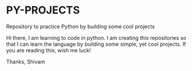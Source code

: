 # PY-PROJECTS
Repository to practice Python by building some cool projects

Hi there,
I am learning to code in python. I am creating this repositories so that I can learn the language by building some simple, yet cool projects.
If you are reading this, wish me luck!

Thanks,
Shivam
